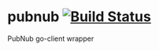 pubnub [![Build Status](https://travis-ci.org/koding/pubnub.svg?branch=master)](https://travis-ci.org/koding/pubnub)
======

PubNub go-client wrapper
